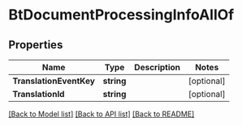 # BtDocumentProcessingInfoAllOf

## Properties

Name | Type | Description | Notes
------------ | ------------- | ------------- | -------------
**TranslationEventKey** | **string** |  | [optional] 
**TranslationId** | **string** |  | [optional] 

[[Back to Model list]](../README.md#documentation-for-models) [[Back to API list]](../README.md#documentation-for-api-endpoints) [[Back to README]](../README.md)


